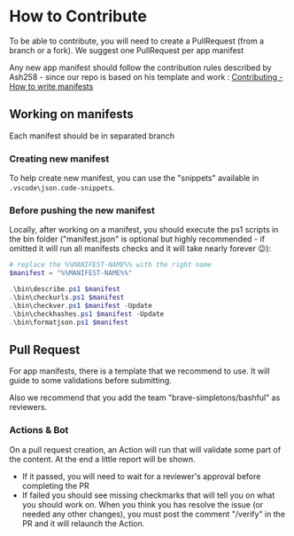 # How to Contribute

To be able to contribute, you will need to create a PullRequest (from a branch or a fork). We suggest one PullRequest per app manifest

Any new app manifest should follow the contribution rules described by Ash258 - since our repo is based on his template and work : [Contributing - How to write manifests](https://github.com/Ash258/Scoop-Ash258/blob/main/.github/CONTRIBUTING.md)

## Working on manifests

Each manifest should be in separated branch

### Creating new manifest

To help create new manifest, you can use the "snippets" available in `.vscode\json.code-snippets`.

### Before pushing the new manifest

Locally, after working on a manifest, you should execute the ps1 scripts in the bin folder ("manifest.json" is optional but highly recommended - if omitted it will run all manifests checks and it will take nearly forever :wink:):

```powershell
# replace the %%MANIFEST-NAME%% with the right name
$manifest = "%%MANIFEST-NAME%%"

.\bin\describe.ps1 $manifest
.\bin\checkurls.ps1 $manifest
.\bin\checkver.ps1 $manifest -Update
.\bin\checkhashes.ps1 $manifest -Update
.\bin\formatjson.ps1 $manifest
```

## Pull Request

For app manifests, there is a template that we recommend to use. It will guide to some validations before submitting.

Also we recommend that you add the team "brave-simpletons/bashful" as reviewers.

### Actions & Bot

On a pull request creation, an Action will run that will validate some part of the content. At the end a little report will be shown.

- If it passed, you will need to wait for a reviewer's approval before completing the PR
- If failed you should see missing checkmarks that will tell you on what you should work on. When you think you has resolve the issue (or needed any other changes), you must post the comment "/verify" in the PR and it will relaunch the Action.

